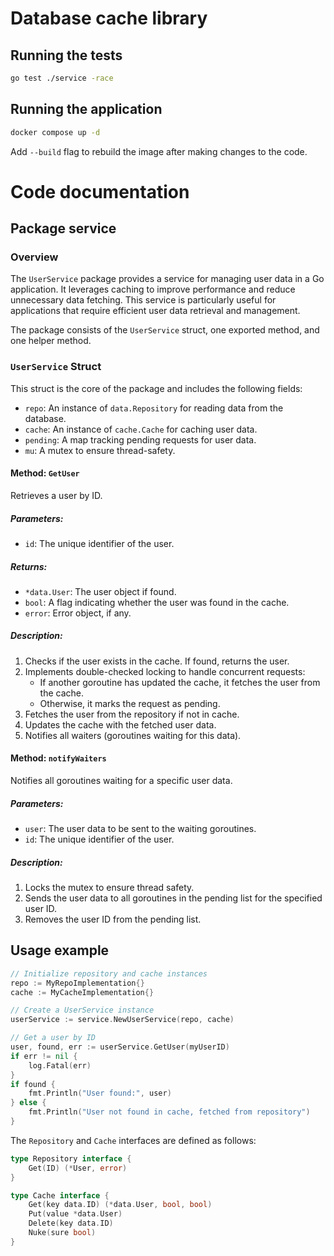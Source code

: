 # Database cache library 

## Running the tests

```bash
go test ./service -race 
```
## Running the application 
```bash
docker compose up -d
```
Add `--build` flag to rebuild the image after making changes to the code.

# Code documentation
## Package service

### Overview
The `UserService` package provides a service for managing user data in a Go application. It leverages caching to improve performance and reduce unnecessary data fetching. This service is particularly useful for applications that require efficient user data retrieval and management.

The package consists of the `UserService` struct, one exported method, and one helper method.

### `UserService` Struct
This struct is the core of the package and includes the following fields:

- `repo`: An instance of `data.Repository` for reading data from the database.
- `cache`: An instance of `cache.Cache` for caching user data.
- `pending`: A map tracking pending requests for user data.
- `mu`: A mutex to ensure thread-safety.

#### Method: `GetUser`
Retrieves a user by ID.

##### Parameters:
- `id`: The unique identifier of the user.

##### Returns:
- `*data.User`: The user object if found.
- `bool`: A flag indicating whether the user was found in the cache.
- `error`: Error object, if any.

##### Description:
1. Checks if the user exists in the cache. If found, returns the user.
2. Implements double-checked locking to handle concurrent requests:
    - If another goroutine has updated the cache, it fetches the user from the cache.
    - Otherwise, it marks the request as pending.
3. Fetches the user from the repository if not in cache.
4. Updates the cache with the fetched user data.
5. Notifies all waiters (goroutines waiting for this data).

#### Method: `notifyWaiters`
Notifies all goroutines waiting for a specific user data.

##### Parameters:
- `user`: The user data to be sent to the waiting goroutines.
- `id`: The unique identifier of the user.

##### Description:
1. Locks the mutex to ensure thread safety.
2. Sends the user data to all goroutines in the pending list for the specified user ID.
3. Removes the user ID from the pending list.

## Usage example
```go
// Initialize repository and cache instances 
repo := MyRepoImplementation{}
cache := MyCacheImplementation{}

// Create a UserService instance
userService := service.NewUserService(repo, cache)

// Get a user by ID
user, found, err := userService.GetUser(myUserID)
if err != nil {
    log.Fatal(err)
}
if found {
    fmt.Println("User found:", user)
} else {
    fmt.Println("User not found in cache, fetched from repository")
}
```
The `Repository` and `Cache` interfaces are defined as follows:
```go
type Repository interface {
	Get(ID) (*User, error)
}
```
```go
type Cache interface {
	Get(key data.ID) (*data.User, bool, bool)
	Put(value *data.User)
	Delete(key data.ID)
	Nuke(sure bool)
}

```